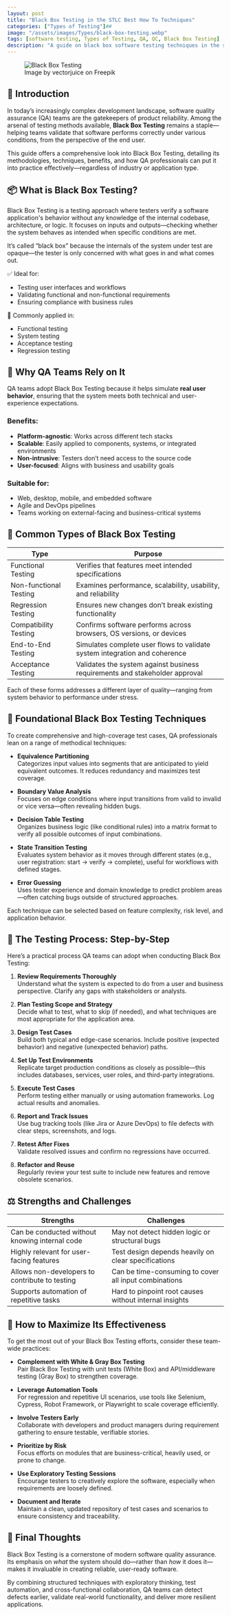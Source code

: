 ```yaml
---
layout: post
title: "Black Box Testing in the STLC Best How To Techniques"
categories: ["Types of Testing"]##
image: "/assets/images/Types/black-box-testing.webp"
tags: [software testing, Types of Testing, QA, QC, Black Box Testing]
description: "A guide on black box software testing techniques in the software testing life cycle (STLC)."
---
```


<figure>
  <img src="/assets/images/Types/black-box-testing.webp" alt="Black Box Testing" />
  <figcaption>Image by vectorjuice on Freepik</figcaption>
</figure>



## 🧭 Introduction

In today’s increasingly complex development landscape, software quality assurance (QA) teams are the gatekeepers of product reliability. Among the arsenal of testing methods available, **Black Box Testing** remains a staple—helping teams validate that software performs correctly under various conditions, from the perspective of the end user.

This guide offers a comprehensive look into Black Box Testing, detailing its methodologies, techniques, benefits, and how QA professionals can put it into practice effectively—regardless of industry or application type.

## 📦 What is Black Box Testing?

Black Box Testing is a testing approach where testers verify a software application's behavior without any knowledge of the internal codebase, architecture, or logic. It focuses on inputs and outputs—checking whether the system behaves as intended when specific conditions are met.

It’s called “black box” because the internals of the system under test are opaque—the tester is only concerned with what goes in and what comes out.

✅ Ideal for:
- Testing user interfaces and workflows  
- Validating functional and non-functional requirements  
- Ensuring compliance with business rules

🔁 Commonly applied in:
- Functional testing  
- System testing  
- Acceptance testing  
- Regression testing

## 🧪 Why QA Teams Rely on It

QA teams adopt Black Box Testing because it helps simulate **real user behavior**, ensuring that the system meets both technical and user-experience expectations.

### Benefits:
- **Platform-agnostic**: Works across different tech stacks  
- **Scalable**: Easily applied to components, systems, or integrated environments  
- **Non-intrusive**: Testers don’t need access to the source code  
- **User-focused**: Aligns with business and usability goals

### Suitable for:
- Web, desktop, mobile, and embedded software  
- Agile and DevOps pipelines  
- Teams working on external-facing and business-critical systems

## 🧰 Common Types of Black Box Testing

| **Type**                | **Purpose**                                                                 |
|-------------------------|------------------------------------------------------------------------------|
| Functional Testing       | Verifies that features meet intended specifications                         |
| Non-functional Testing   | Examines performance, scalability, usability, and reliability                |
| Regression Testing       | Ensures new changes don’t break existing functionality                      |
| Compatibility Testing    | Confirms software performs across browsers, OS versions, or devices         |
| End-to-End Testing       | Simulates complete user flows to validate system integration and coherence  |
| Acceptance Testing       | Validates the system against business requirements and stakeholder approval |

Each of these forms addresses a different layer of quality—ranging from system behavior to performance under stress.

## 🧠 Foundational Black Box Testing Techniques

To create comprehensive and high-coverage test cases, QA professionals lean on a range of methodical techniques:

- **Equivalence Partitioning**  
  Categorizes input values into segments that are anticipated to yield equivalent outcomes. It reduces redundancy and maximizes test coverage.

- **Boundary Value Analysis**  
  Focuses on edge conditions where input transitions from valid to invalid or vice versa—often revealing hidden bugs.

- **Decision Table Testing**  
  Organizes business logic (like conditional rules) into a matrix format to verify all possible outcomes of input combinations.

- **State Transition Testing**  
  Evaluates system behavior as it moves through different states (e.g., user registration: start → verify → complete), useful for workflows with defined stages.

- **Error Guessing**  
  Uses tester experience and domain knowledge to predict problem areas—often catching bugs outside of structured approaches.

Each technique can be selected based on feature complexity, risk level, and application behavior.

## 🔄 The Testing Process: Step-by-Step

Here’s a practical process QA teams can adopt when conducting Black Box Testing:

1. **Review Requirements Thoroughly**  
   Understand what the system is expected to do from a user and business perspective. Clarify any gaps with stakeholders or analysts.

2. **Plan Testing Scope and Strategy**  
   Decide what to test, what to skip (if needed), and what techniques are most appropriate for the application area.

3. **Design Test Cases**  
   Build both typical and edge-case scenarios. Include positive (expected behavior) and negative (unexpected behavior) paths.

4. **Set Up Test Environments**  
   Replicate target production conditions as closely as possible—this includes databases, services, user roles, and third-party integrations.

5. **Execute Test Cases**  
   Perform testing either manually or using automation frameworks. Log actual results and anomalies.

6. **Report and Track Issues**  
   Use bug tracking tools (like Jira or Azure DevOps) to file defects with clear steps, screenshots, and logs.

7. **Retest After Fixes**  
   Validate resolved issues and confirm no regressions have occurred.

8. **Refactor and Reuse**  
   Regularly review your test suite to include new features and remove obsolete scenarios.

## ⚖️ Strengths and Challenges

| **Strengths**                                        | **Challenges**                                        |
|------------------------------------------------------|-------------------------------------------------------|
| Can be conducted without knowing internal code       | May not detect hidden logic or structural bugs        |
| Highly relevant for user-facing features             | Test design depends heavily on clear specifications   |
| Allows non-developers to contribute to testing       | Can be time-consuming to cover all input combinations |
| Supports automation of repetitive tasks              | Hard to pinpoint root causes without internal insights|

## 🧩 How to Maximize Its Effectiveness

To get the most out of your Black Box Testing efforts, consider these team-wide practices:

- **Complement with White & Gray Box Testing**  
  Pair Black Box Testing with unit tests (White Box) and API/middleware testing (Gray Box) to strengthen coverage.

- **Leverage Automation Tools**  
  For regression and repetitive UI scenarios, use tools like Selenium, Cypress, Robot Framework, or Playwright to scale coverage efficiently.

- **Involve Testers Early**  
  Collaborate with developers and product managers during requirement gathering to ensure testable, verifiable stories.

- **Prioritize by Risk**  
  Focus efforts on modules that are business-critical, heavily used, or prone to change.

- **Use Exploratory Testing Sessions**  
  Encourage testers to creatively explore the software, especially when requirements are loosely defined.

- **Document and Iterate**  
  Maintain a clean, updated repository of test cases and scenarios to ensure consistency and traceability.

## 🧠 Final Thoughts

Black Box Testing is a cornerstone of modern software quality assurance. Its emphasis on *what* the system should do—rather than *how* it does it—makes it invaluable in creating reliable, user-ready software.

By combining structured techniques with exploratory thinking, test automation, and cross-functional collaboration, QA teams can detect defects earlier, validate real-world functionality, and deliver more resilient applications.
